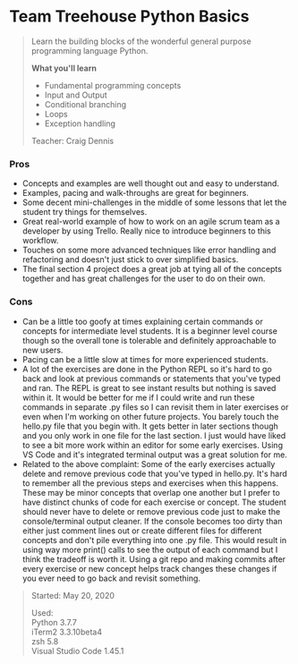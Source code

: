 # Team Treehouse Python Basics
 
>Learn the building blocks of the wonderful general purpose programming language Python.
>
>**What you'll learn**
>- Fundamental programming concepts
>- Input and Output
>- Conditional branching
>- Loops
>- Exception handling
>
>Teacher: Craig Dennis

### Pros
- Concepts and examples are well thought out and easy to understand.
- Examples, pacing and walk-throughs are great for beginners.
- Some decent mini-challenges in the middle of some lessons that let the student try things for themselves.
- Great real-world example of how to work on an agile scrum team as a developer by using Trello. Really nice to introduce beginners to this workflow.
- Touches on some more advanced techniques like error handling and refactoring and doesn't just stick to over simplified basics.
- The final section 4 project does a great job at tying all of the concepts together and has great challenges for the user to do on their own.

### Cons
- Can be a little too goofy at times explaining certain commands or concepts for intermediate level students. It is a beginner level course though so the overall tone is tolerable and definitely approachable to new users.
- Pacing can be a little slow at times for more experienced students.
- A lot of the exercises are done in the Python REPL so it's hard to go back and look at previous commands or statements that you've typed and ran. The REPL is great to see instant results but nothing is saved within it. It would be better for me if I could write and run these commands in separate .py files so I can revisit them in later exercises or even when I'm working on other future projects. You barely touch the hello.py file that you begin with. It gets better in later sections though and you only work in one file for the last section. I just would have liked to see a bit more work within an editor for some early exercises. Using VS Code and it's integrated terminal output was a great solution for me.
- Related to the above complaint: Some of the early exercises actually delete and remove previous code that you've typed in hello.py. It's hard to remember all the previous steps and exercises when this happens. These may be minor concepts that overlap one another but I prefer to have distinct chunks of code for each exercise or concept. The student should never have to delete or remove previous code just to make the console/terminal output cleaner. If the console becomes too dirty than either just comment lines out or create different files for different concepts and don't pile everything into one .py file. This would result in using way more print() calls to see the output of each command but I think the tradeoff is worth it. Using a git repo and making commits after every exercise or new concept helps track changes these changes if you ever need to go back and revisit something.

>Started: May 20, 2020
>
>Used:  
>Python 3.7.7  
>iTerm2 3.3.10beta4  
>zsh 5.8  
>Visual Studio Code 1.45.1